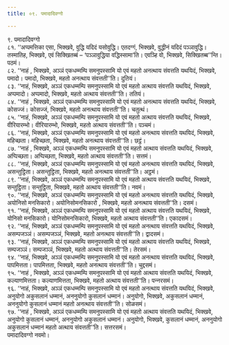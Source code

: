 ```yaml
---
title: ०९. पमादादिवग्गो

---
```

९. पमादादिवग्गो  
८१. ‘‘अप्पमत्तिका एसा, भिक्खवे, वुद्धि यदिदं यसोवुद्धि। एतदग्गं, भिक्खवे, वुद्धीनं यदिदं पञ्‍ञावुद्धि। तस्मातिह, भिक्खवे, एवं सिक्खितब्बं – ‘पञ्‍ञावुद्धिया वद्धिस्सामा’ति। एवञ्हि वो, भिक्खवे, सिक्खितब्ब’’न्ति। पठमं।  
८२. ‘‘नाहं , भिक्खवे, अञ्‍ञं एकधम्मम्पि समनुपस्सामि यो एवं महतो अनत्थाय संवत्तति यथयिदं, भिक्खवे, पमादो। पमादो, भिक्खवे, महतो अनत्थाय संवत्तती’’ति। दुतियं।  
८३. ‘‘नाहं, भिक्खवे, अञ्‍ञं एकधम्मम्पि समनुपस्सामि यो एवं महतो अत्थाय संवत्तति यथयिदं, भिक्खवे, अप्पमादो। अप्पमादो, भिक्खवे, महतो अत्थाय संवत्तती’’ति। ततियं।  
८४. ‘‘नाहं , भिक्खवे, अञ्‍ञं एकधम्मम्पि समनुपस्सामि यो एवं महतो अनत्थाय संवत्तति यथयिदं, भिक्खवे, कोसज्‍जं। कोसज्‍जं, भिक्खवे, महतो अनत्थाय संवत्तती’’ति। चतुत्थं।  
८५. ‘‘नाहं, भिक्खवे, अञ्‍ञं एकधम्मम्पि समनुपस्सामि यो एवं महतो अत्थाय संवत्तति यथयिदं, भिक्खवे, वीरियारम्भो। वीरियारम्भो, भिक्खवे, महतो अत्थाय संवत्तती’’ति। पञ्‍चमं।  
८६. ‘‘नाहं, भिक्खवे, अञ्‍ञं एकधम्मम्पि समनुपस्सामि यो एवं महतो अनत्थाय संवत्तति यथयिदं, भिक्खवे, महिच्छता। महिच्छता, भिक्खवे, महतो अनत्थाय संवत्तती’’ति। छट्ठं।  
८७. ‘‘नाहं , भिक्खवे, अञ्‍ञं एकधम्मम्पि समनुपस्सामि यो एवं महतो अत्थाय संवत्तति यथयिदं, भिक्खवे, अप्पिच्छता। अप्पिच्छता, भिक्खवे, महतो अत्थाय संवत्तती’’ति। सत्तमं।  
८८. ‘‘नाहं, भिक्खवे, अञ्‍ञं एकधम्मम्पि समनुपस्सामि यो एवं महतो अनत्थाय संवत्तति यथयिदं, भिक्खवे, असन्तुट्ठिता। असन्तुट्ठिता, भिक्खवे, महतो अनत्थाय संवत्तती’’ति। अट्ठमं।  
८९. ‘‘नाहं, भिक्खवे, अञ्‍ञं एकधम्मम्पि समनुपस्सामि यो एवं महतो अत्थाय संवत्तति यथयिदं, भिक्खवे, सन्तुट्ठिता। सन्तुट्ठिता, भिक्खवे, महतो अत्थाय संवत्तती’’ति। नवमं।  
९०. ‘‘नाहं, भिक्खवे, अञ्‍ञं एकधम्मम्पि समनुपस्सामि यो एवं महतो अनत्थाय संवत्तति यथयिदं, भिक्खवे, अयोनिसो मनसिकारो। अयोनिसोमनसिकारो , भिक्खवे, महतो अनत्थाय संवत्तती’’ति। दसमं।  
९१. ‘‘नाहं, भिक्खवे, अञ्‍ञं एकधम्मम्पि समनुपस्सामि यो एवं महतो अत्थाय संवत्तति यथयिदं, भिक्खवे, योनिसो मनसिकारो। योनिसोमनसिकारो, भिक्खवे, महतो अत्थाय संवत्तती’’ति। एकादसमं।  
९२. ‘‘नाहं, भिक्खवे, अञ्‍ञं एकधम्मम्पि समनुपस्सामि यो एवं महतो अनत्थाय संवत्तति यथयिदं, भिक्खवे, असम्पजञ्‍ञं। असम्पजञ्‍ञं, भिक्खवे, महतो अनत्थाय संवत्तती’’ति। द्वादसमं।  
९३. ‘‘नाहं, भिक्खवे, अञ्‍ञं एकधम्मम्पि समनुपस्सामि यो एवं महतो अत्थाय संवत्तति यथयिदं, भिक्खवे, सम्पजञ्‍ञं। सम्पजञ्‍ञं, भिक्खवे, महतो अत्थाय संवत्तती’’ति। तेरसमं।  
९४. ‘‘नाहं, भिक्खवे, अञ्‍ञं एकधम्मम्पि समनुपस्सामि यो एवं महतो अनत्थाय संवत्तति यथयिदं, भिक्खवे, पापमित्तता। पापमित्तता, भिक्खवे, महतो अनत्थाय संवत्तती’’ति। चुद्दसमं।  
९५. ‘‘नाहं , भिक्खवे, अञ्‍ञं एकधम्मम्पि समनुपस्सामि यो एवं महतो अत्थाय संवत्तति यथयिदं, भिक्खवे, कल्याणमित्तता। कल्याणमित्तता, भिक्खवे, महतो अत्थाय संवत्तती’’ति। पन्‍नरसमं।  
९६. ‘‘नाहं, भिक्खवे, अञ्‍ञं एकधम्मम्पि समनुपस्सामि यो एवं महतो अनत्थाय संवत्तति यथयिदं, भिक्खवे, अनुयोगो अकुसलानं धम्मानं, अननुयोगो कुसलानं धम्मानं। अनुयोगो, भिक्खवे, अकुसलानं धम्मानं, अननुयोगो कुसलानं धम्मानं महतो अनत्थाय संवत्तती’’ति। सोळसमं।  
९७. ‘‘नाहं , भिक्खवे, अञ्‍ञं एकधम्मम्पि समनुपस्सामि यो एवं महतो अत्थाय संवत्तति यथयिदं, भिक्खवे, अनुयोगो कुसलानं धम्मानं, अननुयोगो अकुसलानं धम्मानं। अनुयोगो, भिक्खवे, कुसलानं धम्मानं, अननुयोगो अकुसलानं धम्मानं महतो अत्थाय संवत्तती’’ति। सत्तरसमं।  
पमादादिवग्गो नवमो।  